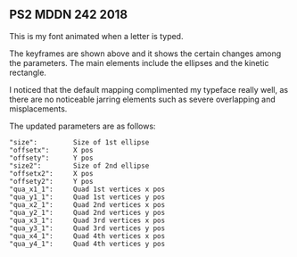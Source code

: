 ## PS2 MDDN 242 2018

This is my font animated when a letter is typed. 

The keyframes are shown above and it shows the certain changes among the parameters. The main elements include the ellipses and the kinetic rectangle.

I noticed that the default mapping complimented my typeface really well, as there are no noticeable jarring elements such as severe overlapping and misplacements.

The updated parameters are as follows:

	"size": 		Size of 1st ellipse
	"offsetx": 		X pos
	"offsety": 		Y pos
	"size2": 		Size of 2nd ellipse
	"offsetx2":		X pos
	"offsety2": 	Y pos
	"qua_x1_1": 	Quad 1st vertices x pos
	"qua_y1_1": 	Quad 1st vertices y pos
	"qua_x2_1": 	Quad 2nd vertices x pos
	"qua_y2_1": 	Quad 2nd vertices y pos
	"qua_x3_1": 	Quad 3rd vertices x pos
	"qua_y3_1": 	Quad 3rd vertices y pos
	"qua_x4_1": 	Quad 4th vertices x pos
	"qua_y4_1": 	Quad 4th vertices y pos
